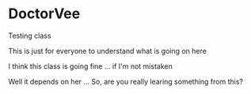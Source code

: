 # DoctorVee
Testing class

This is just for everyone to understand what is going on here

I think this class is going fine ... if I'm not mistaken

Well it depends on her ... So, are you really learing something from this?
